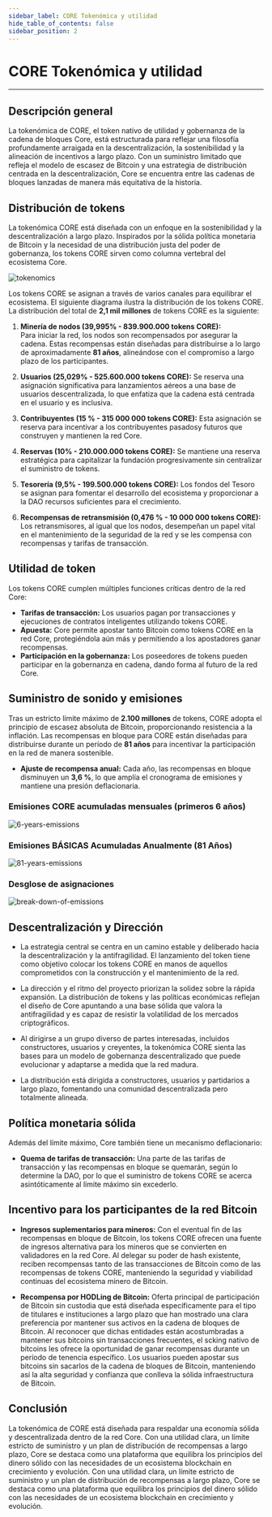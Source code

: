 ```yaml
---
sidebar_label: CORE Tokenómica y utilidad
hide_table_of_contents: false
sidebar_position: 2
---
```


# CORE Tokenómica y utilidad

---

## Descripción general

La tokenómica de CORE, el token nativo de utilidad y gobernanza de la cadena de bloques Core, está estructurada para reflejar una filosofía profundamente arraigada en la descentralización, la sostenibilidad y la alineación de incentivos a largo plazo. Con un suministro limitado que refleja el modelo de escasez de Bitcoin y una estrategia de distribución centrada en la descentralización, Core se encuentra entre las cadenas de bloques lanzadas de manera más equitativa de la historia.

## Distribución de tokens

La tokenómica CORE está diseñada con un enfoque en la sostenibilidad y la descentralización a largo plazo. Inspirados por la sólida política monetaria de Bitcoin y la necesidad de una distribución justa del poder de gobernanza, los tokens CORE sirven como columna vertebral del ecosistema Core.

![tokenomics](../../../../static/img/tokenomics/CORE_Tokenomics.png)

Los tokens CORE se asignan a través de varios canales para equilibrar el ecosistema. El siguiente diagrama ilustra la distribución de los tokens CORE. La distribución del total de **2,1 mil millones** de tokens CORE es la siguiente:

1. **Minería de nodos (39,995% - 839.900.000 tokens CORE):**\
  Para iniciar la red, los nodos son recompensados ​​por asegurar la cadena. Estas recompensas están diseñadas para distribuirse a lo largo de aproximadamente **81 años**, alineándose con el compromiso a largo plazo de los participantes.

2. **Usuarios (25,029% - 525.600.000 tokens CORE):** Se reserva una asignación significativa para lanzamientos aéreos a una base de usuarios descentralizada, lo que enfatiza que la cadena está centrada en el usuario y es inclusiva.

3. **Contribuyentes (15 % - 315 000 000 tokens CORE):** Esta asignación se reserva para incentivar a los contribuyentes pasados ​​y futuros que construyen y mantienen la red Core.

4. **Reservas (10% - 210.000.000 tokens CORE):** Se mantiene una reserva estratégica para capitalizar la fundación progresivamente sin centralizar el suministro de tokens.

5. **Tesorería (9,5% - 199.500.000 tokens CORE):** Los fondos del Tesoro se asignan para fomentar el desarrollo del ecosistema y proporcionar a la DAO recursos suficientes para el crecimiento.

6. **Recompensas de retransmisión (0,476 % - 10 000 000 tokens CORE):** Los retransmisores, al igual que los nodos, desempeñan un papel vital en el mantenimiento de la seguridad de la red y se les compensa con recompensas y tarifas de transacción.

## Utilidad de token

Los tokens CORE cumplen múltiples funciones críticas dentro de la red Core:

- **Tarifas de transacción:** Los usuarios pagan por transacciones y ejecuciones de contratos inteligentes utilizando tokens CORE.
- **Apuesta:** Core permite apostar tanto Bitcoin como tokens CORE en la red Core, protegiéndola aún más y permitiendo a los apostadores ganar recompensas.
- **Participación en la gobernanza:** Los poseedores de tokens pueden participar en la gobernanza en cadena, dando forma al futuro de la red Core.

## Suministro de sonido y emisiones

Tras un estricto límite máximo de **2.100 millones** de tokens, CORE adopta el principio de escasez absoluta de Bitcoin, proporcionando resistencia a la inflación. Las recompensas en bloque para CORE están diseñadas para distribuirse durante un período de **81 años** para incentivar la participación en la red de manera sostenible.

- **Ajuste de recompensa anual:** Cada año, las recompensas en bloque disminuyen un **3,6 %**, lo que amplía el cronograma de emisiones y mantiene una presión deflacionaria.

### Emisiones CORE acumuladas mensuales (primeros 6 años)

![6-years-emissions](../../../../static/img/tokenomics/Cumulative_CORE_Emissions_Monthly.png)

### Emisiones BÁSICAS Acumuladas Anualmente (81 Años)

![81-years-emissions](../../../../static/img/tokenomics/Cumulative_CORE_Emissions_Yearly.png)

### Desglose de asignaciones

![break-down-of-emissions](../../../../static/img/tokenomics/Breakdown_of_Allocations.png)

## Descentralización y Dirección

- La estrategia central se centra en un camino estable y deliberado hacia la descentralización y la antifragilidad. El lanzamiento del token tiene como objetivo colocar los tokens CORE en manos de aquellos comprometidos con la construcción y el mantenimiento de la red.

- La dirección y el ritmo del proyecto priorizan la solidez sobre la rápida expansión. La distribución de tokens y las políticas económicas reflejan el diseño de Core apuntando a una base sólida que valora la antifragilidad y es capaz de resistir la volatilidad de los mercados criptográficos.

- Al dirigirse a un grupo diverso de partes interesadas, incluidos constructores, usuarios y creyentes, la tokenómica CORE sienta las bases para un modelo de gobernanza descentralizado que puede evolucionar y adaptarse a medida que la red madura.

- La distribución está dirigida a constructores, usuarios y partidarios a largo plazo, fomentando una comunidad descentralizada pero totalmente alineada.

## Política monetaria sólida

Además del límite máximo, Core también tiene un mecanismo deflacionario:

- **Quema de tarifas de transacción:** Una parte de las tarifas de transacción y las recompensas en bloque se quemarán, según lo determine la DAO, por lo que el suministro de tokens CORE se acerca asintóticamente al límite máximo sin excederlo.

## Incentivo para los participantes de la red Bitcoin

- **Ingresos suplementarios para mineros:** Con el eventual fin de las recompensas en bloque de Bitcoin, los tokens CORE ofrecen una fuente de ingresos alternativa para los mineros que se convierten en validadores en la red Core. Al delegar su poder de hash existente, reciben recompensas tanto de las transacciones de Bitcoin como de las recompensas de tokens CORE, manteniendo la seguridad y viabilidad continuas del ecosistema minero de Bitcoin.

- **Recompensa por HODLing de Bitcoin:** Oferta principal de participación de Bitcoin sin custodia que está diseñada específicamente para el tipo de titulares e instituciones a largo plazo que han mostrado una clara preferencia por mantener sus activos en la cadena de bloques de Bitcoin. Al reconocer que dichas entidades están acostumbradas a mantener sus bitcoins sin transacciones frecuentes, el scking nativo de bitcoins les ofrece la oportunidad de ganar recompensas durante un período de tenencia específico. Los usuarios pueden apostar sus bitcoins sin sacarlos de la cadena de bloques de Bitcoin, manteniendo así la alta seguridad y confianza que conlleva la sólida infraestructura de Bitcoin.

## Conclusión

La tokenómica de CORE está diseñada para respaldar una economía sólida y descentralizada dentro de la red Core. Con una utilidad clara, un límite estricto de suministro y un plan de distribución de recompensas a largo plazo, Core se destaca como una plataforma que equilibra los principios del dinero sólido con las necesidades de un ecosistema blockchain en crecimiento y evolución. Con una utilidad clara, un límite estricto de suministro y un plan de distribución de recompensas a largo plazo, Core se destaca como una plataforma que equilibra los principios del dinero sólido con las necesidades de un ecosistema blockchain en crecimiento y evolución.
